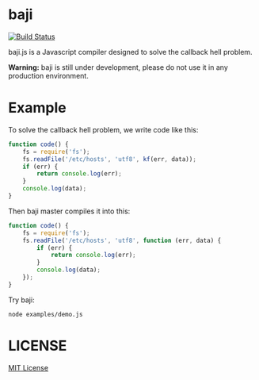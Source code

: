 # baji

[![Build Status](https://travis-ci.org/kungfu-toolbox/baji.svg?branch=master)](https://travis-ci.org/kungfu-toolbox/baji)

baji.js is a Javascript compiler designed to solve the callback hell problem.

**Warning:** baji is still under development, please do not use it in any production environment.

# Example

To solve the callback hell problem, we write code like this:

```javascript
function code() {
    fs = require('fs');
    fs.readFile('/etc/hosts', 'utf8', kf(err, data));
    if (err) {
        return console.log(err);
    }
    console.log(data);
}
```

Then baji master compiles it into this:


```javascript
function code() {
    fs = require('fs');
    fs.readFile('/etc/hosts', 'utf8', function (err, data) {
        if (err) {
            return console.log(err);
        }
        console.log(data);
    });
}
```

Try baji:

```
node examples/demo.js
```

# LICENSE

[MIT License](/LICENSE)

